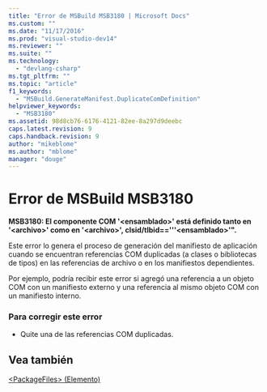 ```yaml
---
title: "Error de MSBuild MSB3180 | Microsoft Docs"
ms.custom: ""
ms.date: "11/17/2016"
ms.prod: "visual-studio-dev14"
ms.reviewer: ""
ms.suite: ""
ms.technology: 
  - "devlang-csharp"
ms.tgt_pltfrm: ""
ms.topic: "article"
f1_keywords: 
  - "MSBuild.GenerateManifest.DuplicateComDefinition"
helpviewer_keywords: 
  - "MSB3180"
ms.assetid: 98d8cb76-6176-4121-82ee-8a297d9deebc
caps.latest.revision: 9
caps.handback.revision: 9
author: "mikeblome"
ms.author: "mblome"
manager: "douge"
---
```

# Error de MSBuild MSB3180
**MSB3180: El componente COM '\<ensamblado\>' está definido tanto en '\<archivo\>' como en '\<archivo\>', clsid\/tlbid\=\='''\<ensamblado\>'".**  
  
 Este error lo genera el proceso de generación del manifiesto de aplicación cuando se encuentran referencias COM duplicadas \(a clases o bibliotecas de tipos\) en las referencias de archivo o en los manifiestos dependientes.  
  
 Por ejemplo, podría recibir este error si agregó una referencia a un objeto COM con un manifiesto externo y una referencia al mismo objeto COM con un manifiesto interno.  
  
### Para corregir este error  
  
-   Quite una de las referencias COM duplicadas.  
  
## Vea también  
 [\<PackageFiles\> \(Elemento\)](../deployment/packagefiles-element-bootstrapper.md)